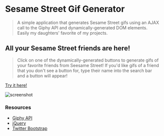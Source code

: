 # Sesame Street Gif Generator
>A simple application that generates Sesame Street gifs using an AJAX call to the Giphy API and dynamically-generated DOM elements. Easily my daughters' favorite of my projects.

## All your Sesame Street friends are here!
>Click on one of the dynamically-generated buttons to generate gifs of your favorite friends from Seesame Street! If you'd like gifs of a friend that you don't see a button for, type their name into the search bar and a button will appear!

[Try it here!](https://nommington.github.io/Sesame-Street-Gifs/)

![screenshot](https://github.com/Nommington/Sesame-Street-Gifs/blob/master/assets/images/screenshot.jpg)

### Resources
* [Giphy API](https://developers.giphy.com/)
* [jQuery](https://jquery.com/)
* [Twitter Bootstrap](https://getbootstrap.com/)
